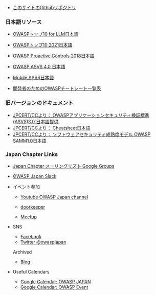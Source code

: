 * [このサイトのGithubリポジトリ](https://github.com/OWASP/www-chapter-japan)

### 日本語リソース
* [OWASPトップ10 for LLM日本語](https://github.com/owasp-ja/Top10-for-LLM/tree/main)

* [OWASPトップ10 2021日本語](https://github.com/owasp-ja/Top10/blob/master/2021/docs/index.ja.md)

* [OWASP Proactive Controls 2018日本語](https://github.com/owasp-ja/OWASP-Top10-Proactive-Controls-2018-JP)
* [OWASP ASVS 4.0 日本語](https://github.com/owasp-ja/asvs-ja)

* [Mobile ASVS日本語](https://github.com/OWASP/owasp-masvs/blob/master/Document-ja/0x02-Frontispiece.md)

* [開発者のためのOWASPチートシート一覧表](https://docs.google.com/spreadsheets/d/1KNsAK1QbGih3WvmeTNeX5dj3_H1IHJTXrr98ZbFZZkg/edit#gid=0)

### 旧バージョンのドキュメント
* [JPCERT/CCより： OWASPアプリケーションセキュリティ検証標準(ASVS)3.0 日本語提供](https://www.jpcert.or.jp/securecoding/materials-owaspasvs.html)
* [JPCERT/CCより： Cheatsheet日本語](http://jpcertcc.github.io/OWASPdocuments/)
* [JPCERT/CCより： ソフトウェアセキュリティ成熟度モデル OWASP SAMM1.0日本語](https://www.jpcert.or.jp/research/2010/SAMM_20100407.pdf)

### Japan Chapter Links
* [Japan Chapter メーリングリスト Google Groups](https://groups.google.com/a/owasp.org/g/japan-chapter)
* [OWASP Japan Slack](https://owaspjapan.slack.com)

* イベント参加
   * [Youtube OWASP Japan channel](https://www.youtube.com/channel/UCOsPioMMKzTTVv3__M0HFUw)
   * [doorkeeper](https://owasp.doorkeeper.jp/)
 
   * [Meetup](https://www.meetup.com/japan-owasp-meetup-group/)
   
* SNS
  * [Facebook](https://www.facebook.com/owaspjapan/)
  * [Twitter @owaspjapan](https://twitter.com/owaspjapan)
  
  Archived
  * [Blog](https://blog.owaspjapan.org/)
  
* Useful Calendars
  * [Google Calendar: OWASP JAPAN](https://calendar.google.com/calendar/b/1?cid=MGViaHU2dm5zdDYyOXMwM2lxMzR0NHZqbThAZ3JvdXAuY2FsZW5kYXIuZ29vZ2xlLmNvbQ)
  * [Google Calendar: OWASP Event](https://calendar.google.com/calendar/embed?src=hl6cjgs6ep1h7oniqgueu2bhbo%40group.calendar.google.com)

